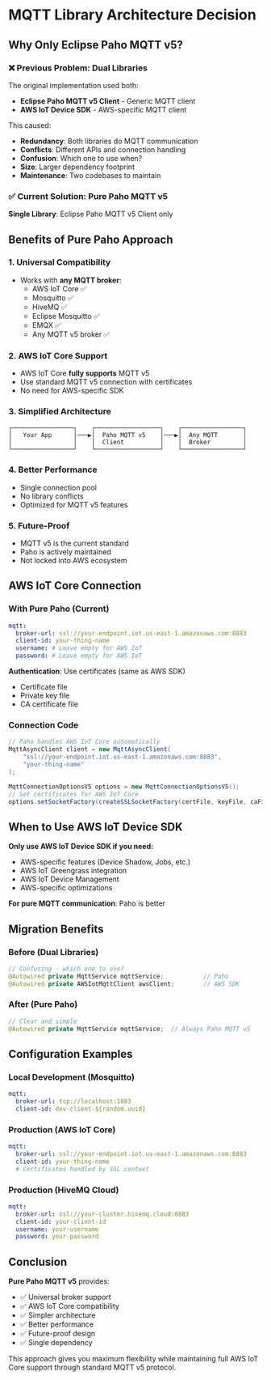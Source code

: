 # MQTT Library Architecture Decision

## Why Only Eclipse Paho MQTT v5?

### ❌ Previous Problem: Dual Libraries
The original implementation used both:
- **Eclipse Paho MQTT v5 Client** - Generic MQTT client
- **AWS IoT Device SDK** - AWS-specific MQTT client

This caused:
- **Redundancy**: Both libraries do MQTT communication
- **Conflicts**: Different APIs and connection handling
- **Confusion**: Which one to use when?
- **Size**: Larger dependency footprint
- **Maintenance**: Two codebases to maintain

### ✅ Current Solution: Pure Paho MQTT v5

**Single Library**: Eclipse Paho MQTT v5 Client only

## Benefits of Pure Paho Approach

### 1. **Universal Compatibility**
- Works with **any MQTT broker**:
  - AWS IoT Core ✅
  - Mosquitto ✅
  - HiveMQ ✅
  - Eclipse Mosquitto ✅
  - EMQX ✅
  - Any MQTT v5 broker ✅

### 2. **AWS IoT Core Support**
- AWS IoT Core **fully supports** MQTT v5
- Use standard MQTT v5 connection with certificates
- No need for AWS-specific SDK

### 3. **Simplified Architecture**
```
┌─────────────────┐    ┌──────────────────┐    ┌─────────────────┐
│   Your App      │───▶│  Paho MQTT v5    │───▶│  Any MQTT       │
│                 │    │  Client          │    │  Broker         │
└─────────────────┘    └──────────────────┘    └─────────────────┘
```

### 4. **Better Performance**
- Single connection pool
- No library conflicts
- Optimized for MQTT v5 features

### 5. **Future-Proof**
- MQTT v5 is the current standard
- Paho is actively maintained
- Not locked into AWS ecosystem

## AWS IoT Core Connection

### With Pure Paho (Current)
```yaml
mqtt:
  broker-url: ssl://your-endpoint.iot.us-east-1.amazonaws.com:8883
  client-id: your-thing-name
  username: # Leave empty for AWS IoT
  password: # Leave empty for AWS IoT
```

**Authentication**: Use certificates (same as AWS SDK)
- Certificate file
- Private key file
- CA certificate file

### Connection Code
```java
// Paho handles AWS IoT Core automatically
MqttAsyncClient client = new MqttAsyncClient(
    "ssl://your-endpoint.iot.us-east-1.amazonaws.com:8883",
    "your-thing-name"
);

MqttConnectionOptionsV5 options = new MqttConnectionOptionsV5();
// Set certificates for AWS IoT Core
options.setSocketFactory(createSSLSocketFactory(certFile, keyFile, caFile));
```

## When to Use AWS IoT Device SDK

**Only use AWS IoT Device SDK if you need:**
- AWS-specific features (Device Shadow, Jobs, etc.)
- AWS IoT Greengrass integration
- AWS IoT Device Management
- AWS-specific optimizations

**For pure MQTT communication**: Paho is better

## Migration Benefits

### Before (Dual Libraries)
```java
// Confusing - which one to use?
@Autowired private MqttService mqttService;           // Paho
@Autowired private AWSIotMqttClient awsClient;        // AWS SDK
```

### After (Pure Paho)
```java
// Clear and simple
@Autowired private MqttService mqttService;  // Always Paho MQTT v5
```

## Configuration Examples

### Local Development (Mosquitto)
```yaml
mqtt:
  broker-url: tcp://localhost:1883
  client-id: dev-client-${random.uuid}
```

### Production (AWS IoT Core)
```yaml
mqtt:
  broker-url: ssl://your-endpoint.iot.us-east-1.amazonaws.com:8883
  client-id: your-thing-name
  # Certificates handled by SSL context
```

### Production (HiveMQ Cloud)
```yaml
mqtt:
  broker-url: ssl://your-cluster.hivemq.cloud:8883
  client-id: your-client-id
  username: your-username
  password: your-password
```

## Conclusion

**Pure Paho MQTT v5** provides:
- ✅ Universal broker support
- ✅ AWS IoT Core compatibility
- ✅ Simpler architecture
- ✅ Better performance
- ✅ Future-proof design
- ✅ Single dependency

This approach gives you maximum flexibility while maintaining full AWS IoT Core support through standard MQTT v5 protocol.









